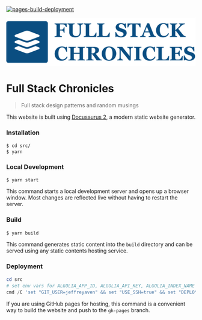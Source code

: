 [![pages-build-deployment](https://github.com/stackql/fullstackchronicles.io/actions/workflows/pages/pages-build-deployment/badge.svg)](https://github.com/stackql/fullstackchronicles.io/actions/workflows/pages/pages-build-deployment)

[![full-stack-chronicles](artwork/png/fullstackchronicles-rect.png)](https://fullstackchronicles.io)

# Full Stack Chronicles

> Full stack design patterns and random musings

This website is built using [Docusaurus 2](https://docusaurus.io/), a modern static website generator.

### Installation

```
$ cd src/
$ yarn
```

### Local Development

```
$ yarn start
```

This command starts a local development server and opens up a browser window. Most changes are reflected live without having to restart the server.

### Build

```
$ yarn build
```

This command generates static content into the `build` directory and can be served using any static contents hosting service.

### Deployment

```powershell
cd src
# set env vars for ALGOLIA_APP_ID, ALGOLIA_API_KEY, ALGOLIA_INDEX_NAME
cmd /C 'set "GIT_USER=jeffreyaven" && set "USE_SSH=true" && set "DEPLOYMENT_BRANCH=gh-pages" && set "CURRENT_BRANCH=main" && yarn deploy'
```

If you are using GitHub pages for hosting, this command is a convenient way to build the website and push to the `gh-pages` branch.
